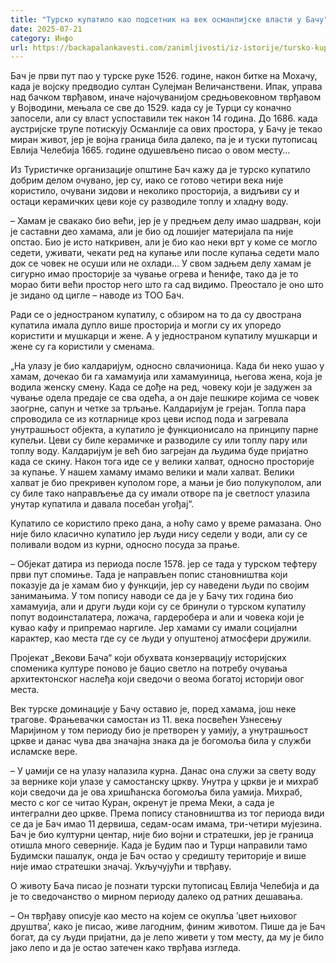 ```yaml
---
title: "Турско купатило као подсетник на век османлијске власти у Бачу"
date: 2025-07-21
category: Инфо
url: https://backapalankavesti.com/zanimljivosti/iz-istorije/tursko-kupatilo-kao-podsetnik-na-vek-osmanlijske-vlasti-u-bacu13/
---
```


Бач је први пут пао у турске руке 1526. године, након битке на Мохачу, када је војску предводио султан Сулејман Величанствени. Ипак, управа над бачком тврђавом, иначе најо­чу­ванијом средњовековном твр­ђавом у Војводини, мењала се све до 1529. када су је Турци су коначно запосели, али су власт успоставили тек након 14 година. До 1686. када аустријске трупе потискују Османлије са ових простора, у Бачу је текао миран живот, јер је војна граница била далеко, па је и туски путописац Евлија Челебија 1665. године одушевљено писао о овом месту…

Из Туристичке организације општине Бач кажу да је турско купатило добрим делом очувано, јер су, иако се готово четири века није користило, очувани зидови и неколико просторија, а видљиви су и остаци керамичких цеви које су разводиле топлу и хладну воду.

– Хамам је свакако био већи, јер је у предњем делу имао шадрван, који је саставни део хамама, али је био од лошијег материјала па није опстао. Био је исто наткривен, али је био као неки врт у коме се могло седети, уживати, чекати ред на купање или после купања седети мало док се човек не осуши или не охлади… У свом задњем делу хамам је сигурно имао просторије за чување огрева и ћенифе, тако да је то морао бити већи простор него што га сад видимо. Преостало је оно што је зидано од цигле – наводе из ТОО Бач.

Ради се о једностраном купатилу, с обзиром на то да су двострана купатила имала дупло више просторија и могли су их упоредо користити и мушкарци и жене. А у једностраном купатилу мушкарци и жене су га користили у сменама.

„На улазу је био калдаријум, односно свлачионица. Када би неко ушао у хамам, дочекао би га хамамyија или хамамyиница, његова жена, која је водила женску смену. Када се дође на ред, човеку који је задужен за чување одела предаје се сва одећа, а он даје пешкире којима се човек заогрне, сапун и четке за трљање. Калдаријум је грејан. Топла пара спроводила се из котларнице кроз цеви испод пода и загревала унутрашњост објекта, а купатило је функционисало на принципу парне купељи. Цеви су биле керамичке и разводиле су или топлу пару или топлу воду. Калдаријум је већ био загрејан да људима буде пријатно када се скину. Након тога иде се у велики халват, односно просторије за купање. У нашем хамаму имамо велики и мали халват. Велики халват је био прекривен куполом горе, а мањи је био полукуполом, али су биле тако направљење да су имали отворе па је светлост улазила унутар купатила и давала посебан угођај“.

Купатило се користило преко дана, а ноћу само у време рамазана. Оно није било класично купатило јер људи нису седели у води, али су се поливали водом из курни, односно посуда за прање.

– Објекат датира из периода после 1578. јер се тада у турском тефтеру први пут спомиње. Тада је направљен попис становништва који показује да је хамам био у функцији, јер су наведени људи по својим занимањима. У том попису наводи се да је у Бачу тих година био хамамyија, али и други људи који су се бринули о турском купатилу попут водоинсталатера, ло­жа­ча, гардеробера и али и човека који је кувао кафу и припремао наргиле. Јер хамами су имали социјални карактер, као места где су се људи у опуштеној атмосфери дружили.

Пројекат „Векови Бача“ који обухвата конзервацију историјских споменика културе поново је бацио светло на потребу очувања архитектонског насле­ђа који сведочи о веома богатој историји овог места.

Век турске доминације у Бачу оставио је, поред хамама, још неке трагове. Фрањевачки самостан из 11. века посвећен Узнесењу Маријином у том периоду био је претворен у yамију, а унутрашњост цркве и данас чува два значајна знака да је богомоља била у служби исламске вере.

– У џамији се на улазу налазила курна. Данас она служи за свету воду за вернике који улазе у самостанску цркву. Унутра у цркви је и михраб који сведочи да је ова хришћанска богомоља била yамија. Михраб, место с ког се читао Куран, окренут је према Меки, а сада је интегрални део цркве. Према попису станов­ништва из тог периода види се да је Бач имао 11 дервиша, седам-осам имама, три-четири мујезина. Бач је био културни центар, није био војни и стратешки, јер је граница отишла много северније. Када је Будим пао и Турци направили тамо Будимски пашалук, онда је Бач остао у средишту територије и више није имао стратешки значај. Укључујући и тврђаву.

О животу Бача писао је познати турски путописац Евлија Челебија и да је то сведочанство о мирном периоду далеко од ратних дешавања.

– Он тврђаву описује као место на којем се окупља ’цвет њиховог друштва’, како је писао, живе лагодним, финим животом. Пише да је Бач богат, да су људи пријатни, да је лепо живети у том месту, да му је било јако лепо и да је остао затечен како тврђава изгледа.
